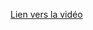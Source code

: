 [Lien vers la vidéo](https://www.youtube.com/watch?v=BHIRHv94gKQ&list=PLeXyx0kOyiXtZfs2wNcIUqVlZBwunS3gO)
